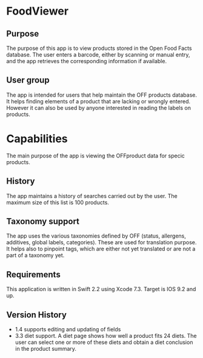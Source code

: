# FoodViewer

## Purpose
The purpose of this app is to view products stored in the Open Food Facts database. The user enters a barcode, either by scanning or manual entry, and the app retrieves the corresponding information if available.

## User group
The app is intended for users that help maintain the OFF products database. It helps finding elements of a product that are lacking or wrongly entered. However it can also be used by anyone interested in reading the labels on products.

# Capabilities
The main purpose of the app is viewing the OFFproduct data for specic products.

## History
The app maintains a history of searches carried out by the user. The maximum size of this list is 100 products.

## Taxonomy support
The app uses the various taxonomies defined by OFF (status, allergens, additives, global labels, categories). These are used for translation purpose. It helps also to pinpoint tags, which are either not yet translated or are not a part of a taxonomy yet.

## Requirements
This application is written in Swift 2.2 using Xcode 7.3. Target is IOS 9.2 and up.

## Version History

- 1.4 supports editing and updating of fields
- 3.3 diet support. A diet page shows how well a product fits 24 diets. The user can select one or more of these diets and obtain a diet conclusion in the product summary. 
